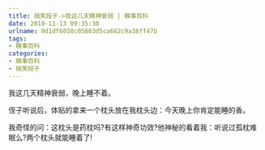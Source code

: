 ```yaml
---
title: 搞笑段子->我这几天精神衰弱 | 糗事百科
date: 2019-11-13 09:35:30
urlname: 0d1df6038c05803d5ca662c9a38ff47b
tags: 
- 糗事百科
categories:
- 糗事百科
- 搞笑段子
---
```

我这几天精神衰弱，晚上睡不着。

侄子听说后，体贴的拿来一个枕头放在我枕头边：今天晚上你肯定能睡的香。

我奇怪的问：这枕头是药枕吗?有这样神奇功效?他神秘的看着我：听说过孤枕难眠么?两个枕头就能睡着了!


